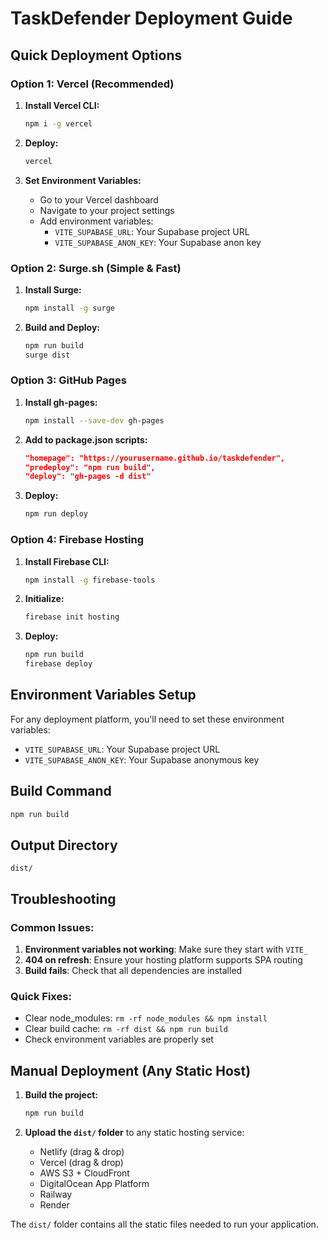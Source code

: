 # TaskDefender Deployment Guide

## Quick Deployment Options

### Option 1: Vercel (Recommended)

1. **Install Vercel CLI:**
   ```bash
   npm i -g vercel
   ```

2. **Deploy:**
   ```bash
   vercel
   ```

3. **Set Environment Variables:**
   - Go to your Vercel dashboard
   - Navigate to your project settings
   - Add environment variables:
     - `VITE_SUPABASE_URL`: Your Supabase project URL
     - `VITE_SUPABASE_ANON_KEY`: Your Supabase anon key

### Option 2: Surge.sh (Simple & Fast)

1. **Install Surge:**
   ```bash
   npm install -g surge
   ```

2. **Build and Deploy:**
   ```bash
   npm run build
   surge dist
   ```

### Option 3: GitHub Pages

1. **Install gh-pages:**
   ```bash
   npm install --save-dev gh-pages
   ```

2. **Add to package.json scripts:**
   ```json
   "homepage": "https://yourusername.github.io/taskdefender",
   "predeploy": "npm run build",
   "deploy": "gh-pages -d dist"
   ```

3. **Deploy:**
   ```bash
   npm run deploy
   ```

### Option 4: Firebase Hosting

1. **Install Firebase CLI:**
   ```bash
   npm install -g firebase-tools
   ```

2. **Initialize:**
   ```bash
   firebase init hosting
   ```

3. **Deploy:**
   ```bash
   npm run build
   firebase deploy
   ```

## Environment Variables Setup

For any deployment platform, you'll need to set these environment variables:

- `VITE_SUPABASE_URL`: Your Supabase project URL
- `VITE_SUPABASE_ANON_KEY`: Your Supabase anonymous key

## Build Command
```bash
npm run build
```

## Output Directory
```
dist/
```

## Troubleshooting

### Common Issues:
1. **Environment variables not working**: Make sure they start with `VITE_`
2. **404 on refresh**: Ensure your hosting platform supports SPA routing
3. **Build fails**: Check that all dependencies are installed

### Quick Fixes:
- Clear node_modules: `rm -rf node_modules && npm install`
- Clear build cache: `rm -rf dist && npm run build`
- Check environment variables are properly set

## Manual Deployment (Any Static Host)

1. **Build the project:**
   ```bash
   npm run build
   ```

2. **Upload the `dist/` folder** to any static hosting service:
   - Netlify (drag & drop)
   - Vercel (drag & drop)
   - AWS S3 + CloudFront
   - DigitalOcean App Platform
   - Railway
   - Render

The `dist/` folder contains all the static files needed to run your application.